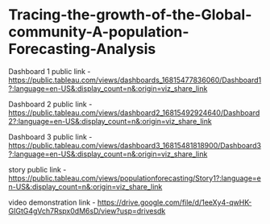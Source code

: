 # Tracing-the-growth-of-the-Global-community-A-population-Forecasting-Analysis


Dashboard 1 public  link - https://public.tableau.com/views/dashboards_16815477836060/Dashboard1?:language=en-US&:display_count=n&:origin=viz_share_link

Dashboard 2 public link - https://public.tableau.com/views/dashboard2_16815492924640/Dashboard2?:language=en-US&:display_count=n&:origin=viz_share_link

Dashboard 3 public  link - https://public.tableau.com/views/dashboard3_16815481818900/Dashboard3?:language=en-US&:display_count=n&:origin=viz_share_link

story public link - https://public.tableau.com/views/populationforecasting/Story1?:language=en-US&:display_count=n&:origin=viz_share_link

video demonstration link - https://drive.google.com/file/d/1eeXy4-qwHK-GIGtG4gVch7Rspx0dM6sD/view?usp=drivesdk
